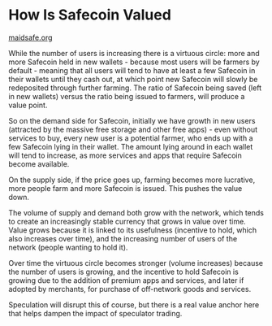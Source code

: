 # How Is Safecoin Valued

[maidsafe.org](https://maidsafe.org/t/what-gives-safecoin-value-and-differentiates-it-from-altcoins/411)

While the number of users is increasing there is a virtuous circle: more and more Safecoin held in new wallets - because most users will be farmers by default - meaning that all users will tend to have at least a few Safecoin in their wallets until they cash out, at which point new Safecoin will slowly be redeposited through further farming. The ratio of Safecoin being saved (left in new wallets) versus the ratio being issued to farmers, will produce a value point.

So on the demand side for Safecoin, initially we have growth in new users (attracted by the massive free storage and other free apps) - even without services to buy, every new user is a potential farmer, who ends up with a few Safecoin lying in their wallet. The amount lying around in each wallet will tend to increase, as more services and apps that require Safecoin become available.

On the supply side, if the price goes up, farming becomes more lucrative, more people farm and more Safecoin is issued. This pushes the value down.

The volume of supply and demand both grow with the network, which tends to create an increasingly stable currency that grows in value over time. Value grows because it is linked to its usefulness (incentive to hold, which also increases over time), and the increasing number of users of the network (people wanting to hold it).

Over time the virtuous circle becomes stronger (volume increases) because the number of users is growing, and the incentive to hold Safecoin is growing due to the addition of premium apps and services, and later if adopted by merchants, for purchase of off-network goods and services.

Speculation will disrupt this of course, but there is a real value anchor here that helps dampen the impact of speculator trading.
